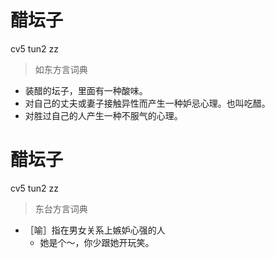 # 醋坛子
cv5 tun2 zz
> 如东方言词典
- 装醋的坛子，里面有一种酸味。
- 对自己的丈夫或妻子接触异性而产生一种妒忌心理。也叫吃醋。
- 对胜过自己的人产生一种不服气的心理。

# 醋坛子
cv5 tun2 zz
> 东台方言词典
- ［喻］指在男女关系上嫉妒心强的人
  - 她是个～，你少跟她开玩笑。
